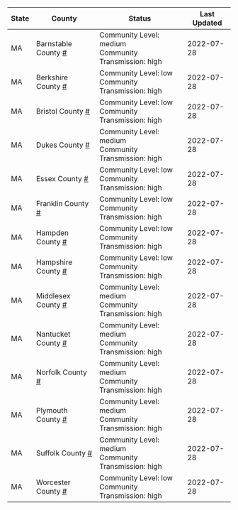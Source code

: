 State | County | Status | Last Updated
--- | --- | --- | --- 
MA | Barnstable County <a href="#barnstable_county">#</a> | <a name="barnstable_county"></a>Community Level: medium<br/>Community Transmission: high | 2022-07-28
MA | Berkshire County <a href="#berkshire_county">#</a> | <a name="berkshire_county"></a>Community Level: low<br/>Community Transmission: high | 2022-07-28
MA | Bristol County <a href="#bristol_county">#</a> | <a name="bristol_county"></a>Community Level: low<br/>Community Transmission: high | 2022-07-28
MA | Dukes County <a href="#dukes_county">#</a> | <a name="dukes_county"></a>Community Level: medium<br/>Community Transmission: high | 2022-07-28
MA | Essex County <a href="#essex_county">#</a> | <a name="essex_county"></a>Community Level: low<br/>Community Transmission: high | 2022-07-28
MA | Franklin County <a href="#franklin_county">#</a> | <a name="franklin_county"></a>Community Level: low<br/>Community Transmission: high | 2022-07-28
MA | Hampden County <a href="#hampden_county">#</a> | <a name="hampden_county"></a>Community Level: low<br/>Community Transmission: high | 2022-07-28
MA | Hampshire County <a href="#hampshire_county">#</a> | <a name="hampshire_county"></a>Community Level: low<br/>Community Transmission: high | 2022-07-28
MA | Middlesex County <a href="#middlesex_county">#</a> | <a name="middlesex_county"></a>Community Level: medium<br/>Community Transmission: high | 2022-07-28
MA | Nantucket County <a href="#nantucket_county">#</a> | <a name="nantucket_county"></a>Community Level: medium<br/>Community Transmission: high | 2022-07-28
MA | Norfolk County <a href="#norfolk_county">#</a> | <a name="norfolk_county"></a>Community Level: medium<br/>Community Transmission: high | 2022-07-28
MA | Plymouth County <a href="#plymouth_county">#</a> | <a name="plymouth_county"></a>Community Level: medium<br/>Community Transmission: high | 2022-07-28
MA | Suffolk County <a href="#suffolk_county">#</a> | <a name="suffolk_county"></a>Community Level: medium<br/>Community Transmission: high | 2022-07-28
MA | Worcester County <a href="#worcester_county">#</a> | <a name="worcester_county"></a>Community Level: low<br/>Community Transmission: high | 2022-07-28
